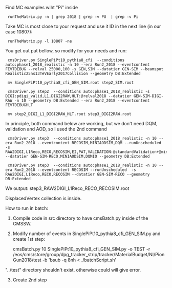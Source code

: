 Find MC examples wiht "Pi" inside

     runTheMatrix.py -n | grep 2018 | grep -v PU  | grep -v Pi

Take MC is most close to your request and use it ID in the next line (in our case 10807):

 
     runTheMatrix.py -l 10807 -ne


You get out put bellow, so modify for your needs and run:

     cmsDriver.py SinglePiPt10_pythia8_cfi  --conditions auto:phase1_2018_realistic -n 10 --era Run2_2018 --eventcontent FEVTDEBUG --relval 25000,100 -s GEN,SIM --datatier GEN-SIM --beamspot Realistic25ns13TeVEarly2017Collision --geometry DB:Extended 

     mv SinglePiPt10_pythia8_cfi_GEN_SIM.root step2_SIM.root

     cmsDriver.py step2  --conditions auto:phase1_2018_realistic -s DIGI:pdigi_valid,L1,DIGI2RAW,HLT:@relval2018 --datatier GEN-SIM-DIGI-RAW -n 10 --geometry DB:Extended --era Run2_2018 --eventcontent FEVTDEBUGHLT

     mv step2_DIGI_L1_DIGI2RAW_HLT.root step3_DIGI2RAW.root

In principle, both command below are working, but we don't need DQM, validation and AOD, so I used the 2nd command

     cmsDriver.py step3  --conditions auto:phase1_2018_realistic -n 10 --era Run2_2018 --eventcontent RECOSIM,MINIAODSIM,DQM --runUnscheduled  -s RAW2DIGI,L1Reco,RECO,RECOSIM,EI,PAT,VALIDATION:@standardValidation+@miniAODValidation,DQM:@standardDQM+@ExtraHLT+@miniAODDQM --datatier GEN-SIM-RECO,MINIAODSIM,DQMIO --geometry DB:Extended

     cmsDriver.py step3  --conditions auto:phase1_2018_realistic -n 10 --era Run2_2018 --eventcontent RECOSIM --runUnscheduled  -s RAW2DIGI,L1Reco,RECO,RECOSIM --datatier GEN-SIM-RECO --geometry DB:Extended

We output: 
    step3_RAW2DIGI_L1Reco_RECO_RECOSIM.root 

DisplacedVertex collection is inside.


How to run in batch:

1. Compile code in src directory to have cmsBatch.py inside of the CMSSW. 

2.  Modify number of events in SinglePiPt10_pythia8_cfi_GEN_SIM.py and create 1st step:

    cmsBatch.py 10 SinglePiPt10_pythia8_cfi_GEN_SIM.py -o TEST -r /eos/cms/store/group/dpg_tracker_strip/tracker/MaterialBudget/NI/PionGun2018/test -b 'bsub -q 8nh < ./batchScript.sh'

"../test" directory shouldn't exist, otherwise could will give error.

3. Create 2nd step


